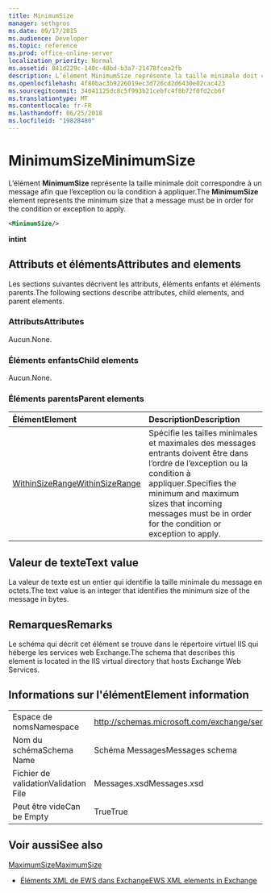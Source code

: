 ```yaml
---
title: MinimumSize
manager: sethgros
ms.date: 09/17/2015
ms.audience: Developer
ms.topic: reference
ms.prod: office-online-server
localization_priority: Normal
ms.assetid: 841d229c-140c-48bd-b3a7-21478fcea2fb
description: L’élément MinimumSize représente la taille minimale doit correspondre à un message afin que l’exception ou la condition à appliquer.
ms.openlocfilehash: 4f80bac3b9226019ec3d726cd2d6430e02cac423
ms.sourcegitcommit: 34041125dc8c5f993b21cebfc4f8b72f0fd2cb6f
ms.translationtype: MT
ms.contentlocale: fr-FR
ms.lasthandoff: 06/25/2018
ms.locfileid: "19828480"
---
```

# <a name="minimumsize"></a><span data-ttu-id="69bef-103">MinimumSize</span><span class="sxs-lookup"><span data-stu-id="69bef-103">MinimumSize</span></span>

<span data-ttu-id="69bef-104">L’élément **MinimumSize** représente la taille minimale doit correspondre à un message afin que l’exception ou la condition à appliquer.</span><span class="sxs-lookup"><span data-stu-id="69bef-104">The **MinimumSize** element represents the minimum size that a message must be in order for the condition or exception to apply.</span></span> 
  
```XML
<MinimumSize/>
```

 <span data-ttu-id="69bef-105">**int**</span><span class="sxs-lookup"><span data-stu-id="69bef-105">**int**</span></span>
## <a name="attributes-and-elements"></a><span data-ttu-id="69bef-106">Attributs et éléments</span><span class="sxs-lookup"><span data-stu-id="69bef-106">Attributes and elements</span></span>

<span data-ttu-id="69bef-107">Les sections suivantes décrivent les attributs, éléments enfants et éléments parents.</span><span class="sxs-lookup"><span data-stu-id="69bef-107">The following sections describe attributes, child elements, and parent elements.</span></span>
  
### <a name="attributes"></a><span data-ttu-id="69bef-108">Attributs</span><span class="sxs-lookup"><span data-stu-id="69bef-108">Attributes</span></span>

<span data-ttu-id="69bef-109">Aucun.</span><span class="sxs-lookup"><span data-stu-id="69bef-109">None.</span></span>
  
### <a name="child-elements"></a><span data-ttu-id="69bef-110">Éléments enfants</span><span class="sxs-lookup"><span data-stu-id="69bef-110">Child elements</span></span>

<span data-ttu-id="69bef-111">Aucun.</span><span class="sxs-lookup"><span data-stu-id="69bef-111">None.</span></span>
  
### <a name="parent-elements"></a><span data-ttu-id="69bef-112">Éléments parents</span><span class="sxs-lookup"><span data-stu-id="69bef-112">Parent elements</span></span>

|<span data-ttu-id="69bef-113">**Élément**</span><span class="sxs-lookup"><span data-stu-id="69bef-113">**Element**</span></span>|<span data-ttu-id="69bef-114">**Description**</span><span class="sxs-lookup"><span data-stu-id="69bef-114">**Description**</span></span>|
|:-----|:-----|
|[<span data-ttu-id="69bef-115">WithinSizeRange</span><span class="sxs-lookup"><span data-stu-id="69bef-115">WithinSizeRange</span></span>](withinsizerange.md) <br/> |<span data-ttu-id="69bef-116">Spécifie les tailles minimales et maximales des messages entrants doivent être dans l’ordre de l’exception ou la condition à appliquer.</span><span class="sxs-lookup"><span data-stu-id="69bef-116">Specifies the minimum and maximum sizes that incoming messages must be in order for the condition or exception to apply.</span></span>  <br/> |
   
## <a name="text-value"></a><span data-ttu-id="69bef-117">Valeur de texte</span><span class="sxs-lookup"><span data-stu-id="69bef-117">Text value</span></span>

<span data-ttu-id="69bef-118">La valeur de texte est un entier qui identifie la taille minimale du message en octets.</span><span class="sxs-lookup"><span data-stu-id="69bef-118">The text value is an integer that identifies the minimum size of the message in bytes.</span></span>
  
## <a name="remarks"></a><span data-ttu-id="69bef-119">Remarques</span><span class="sxs-lookup"><span data-stu-id="69bef-119">Remarks</span></span>

<span data-ttu-id="69bef-120">Le schéma qui décrit cet élément se trouve dans le répertoire virtuel IIS qui héberge les services web Exchange.</span><span class="sxs-lookup"><span data-stu-id="69bef-120">The schema that describes this element is located in the IIS virtual directory that hosts Exchange Web Services.</span></span>
  
## <a name="element-information"></a><span data-ttu-id="69bef-121">Informations sur l'élément</span><span class="sxs-lookup"><span data-stu-id="69bef-121">Element information</span></span>

|||
|:-----|:-----|
|<span data-ttu-id="69bef-122">Espace de noms</span><span class="sxs-lookup"><span data-stu-id="69bef-122">Namespace</span></span>  <br/> |http://schemas.microsoft.com/exchange/services/2006/messages  <br/> |
|<span data-ttu-id="69bef-123">Nom du schéma</span><span class="sxs-lookup"><span data-stu-id="69bef-123">Schema Name</span></span>  <br/> |<span data-ttu-id="69bef-124">Schéma Messages</span><span class="sxs-lookup"><span data-stu-id="69bef-124">Messages schema</span></span>  <br/> |
|<span data-ttu-id="69bef-125">Fichier de validation</span><span class="sxs-lookup"><span data-stu-id="69bef-125">Validation File</span></span>  <br/> |<span data-ttu-id="69bef-126">Messages.xsd</span><span class="sxs-lookup"><span data-stu-id="69bef-126">Messages.xsd</span></span>  <br/> |
|<span data-ttu-id="69bef-127">Peut être vide</span><span class="sxs-lookup"><span data-stu-id="69bef-127">Can be Empty</span></span>  <br/> |<span data-ttu-id="69bef-128">True</span><span class="sxs-lookup"><span data-stu-id="69bef-128">True</span></span>  <br/> |
   
## <a name="see-also"></a><span data-ttu-id="69bef-129">Voir aussi</span><span class="sxs-lookup"><span data-stu-id="69bef-129">See also</span></span>



[<span data-ttu-id="69bef-130">MaximumSize</span><span class="sxs-lookup"><span data-stu-id="69bef-130">MaximumSize</span></span>](maximumsize.md)


- [<span data-ttu-id="69bef-131">Éléments XML de EWS dans Exchange</span><span class="sxs-lookup"><span data-stu-id="69bef-131">EWS XML elements in Exchange</span></span>](ews-xml-elements-in-exchange.md)

